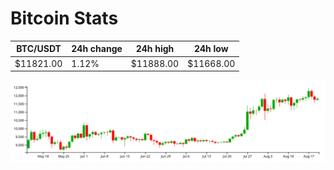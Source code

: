 # Bitcoin Stats

BTC/USDT|24h change|24h high|24h low|
|---|---|---|---|
|$11821.00|1.12%|$11888.00|$11668.00|

<img src="./chart.svg">
